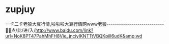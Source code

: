 # zupjuy
一卡二卡老狼大豆行情,啦啦啦大豆行情网www老狼----------------------------🤪🤪点/此/进/入/http://www.baidu.com/link?url=NoK8PT47PahMhFH8Vie_jnciyIKNTTtVBQKpill6udK&amp;wd

